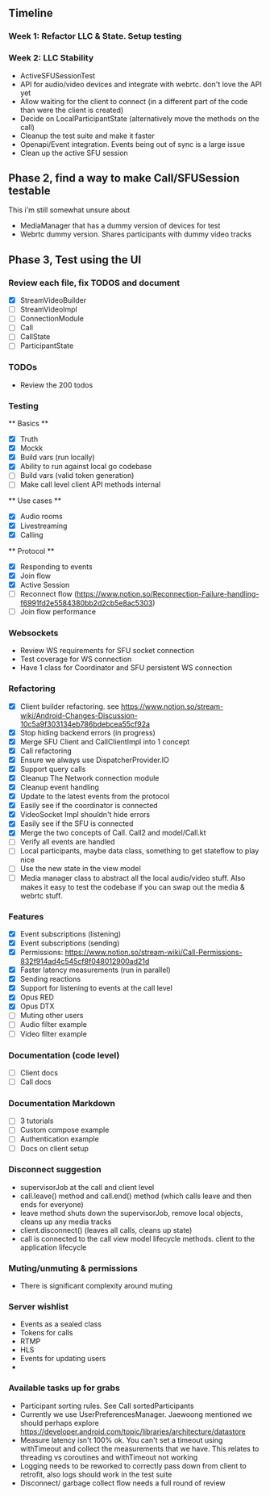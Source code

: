 
## Timeline

### Week 1: Refactor LLC & State. Setup testing
### Week 2: LLC Stability

- ActiveSFUSessionTest
- API for audio/video devices and integrate with webrtc. don't love the API yet
- Allow waiting for the client to connect (in a different part of the code than were the client is created)
- Decide on LocalParticipantState (alternatively move the methods on the call)
- Cleanup the test suite and make it faster
- Openapi/Event integration. Events being out of sync is a large issue
- Clean up the active SFU session


## Phase 2, find a way to make Call/SFUSession testable

This i'm still somewhat unsure about

- MediaManager that has a dummy version of devices for test
- Webrtc dummy version. Shares participants with dummy video tracks

## Phase 3, Test using the UI




### Review each file, fix TODOS and document

- [X] StreamVideoBuilder
- [ ] StreamVideoImpl
- [ ] ConnectionModule
- [ ] Call
- [ ] CallState
- [ ] ParticipantState

### TODOs

- Review the 200 todos

### Testing

** Basics **
- [X] Truth
- [X] Mockk
- [X] Build vars (run locally)
- [X] Ability to run against local go codebase
- [ ] Build vars (valid token generation)
- [ ] Make call level client API methods internal

** Use cases **

- [X] Audio rooms
- [X] Livestreaming
- [X] Calling

** Protocol **

- [X] Responding to events
- [X] Join flow
- [X] Active Session
- [ ] Reconnect flow (https://www.notion.so/Reconnection-Failure-handling-f6991fd2e5584380bb2d2cb5e8ac5303)
- [ ] Join flow performance

### Websockets

- Review WS requirements for SFU socket connection
- Test coverage for WS connection
- Have 1 class for Coordinator and SFU persistent WS connection

### Refactoring

- [X] Client builder refactoring. see https://www.notion.so/stream-wiki/Android-Changes-Discussion-10c5a9f303134eb786bdebcea55cf92a
- [X] Stop hiding backend errors (in progress)
- [X] Merge SFU Client and CallClientImpl into 1 concept
- [X] Call refactoring
- [X] Ensure we always use DispatcherProvider.IO
- [X] Support query calls
- [X] Cleanup The Network connection module
- [X] Cleanup event handling
- [X] Update to the latest events from the protocol
- [X] Easily see if the coordinator is connected
- [X] VideoSocket Impl shouldn't hide errors
- [X] Easily see if the SFU is connected
- [X] Merge the two concepts of Call. Call2 and model/Call.kt
- [ ] Verify all events are handled
- [ ] Local participants, maybe data class, something to get stateflow to play nice
- [ ] Use the new state in the view model
- [ ] Media manager class to abstract all the local audio/video stuff. Also makes it easy to test the codebase if you can swap out the media & webrtc stuff.

### Features

- [X] Event subscriptions (listening)
- [X] Event subscriptions (sending)
- [X] Permissions: https://www.notion.so/stream-wiki/Call-Permissions-832f914ad4c545cf8f048012900ad21d
- [X] Faster latency measurements (run in parallel)
- [X] Sending reactions
- [X] Support for listening to events at the call level
- [X] Opus RED
- [X] Opus DTX
- [ ] Muting other users
- [ ] Audio filter example
- [ ] Video filter example

### Documentation (code level)

- [ ] Client docs
- [ ] Call docs

### Documentation Markdown

- [ ] 3 tutorials
- [ ] Custom compose example
- [ ] Authentication example
- [ ] Docs on client setup

### Disconnect suggestion

- supervisorJob at the call and client level
- call.leave() method and call.end() method (which calls leave and then ends for everyone)
- leave method shuts down the supervisorJob, remove local objects, cleans up any media tracks
- client.disconnect() (leaves all calls, cleans up state)
- call is connected to the call view model lifecycle methods. client to the application lifecycle

### Muting/unmuting & permissions

- There is significant complexity around muting

### Server wishlist

- Events as a sealed class
- Tokens for calls
- RTMP
- HLS
- Events for updating users
- 

### Available tasks up for grabs

- Participant sorting rules. See Call sortedParticipants
- Currently we use UserPreferencesManager. Jaewoong mentioned we should perhaps explore https://developer.android.com/topic/libraries/architecture/datastore
- Measure latency isn't 100% ok. You can't set a timeout using withTimeout and collect the measurements that we have. This relates to threading vs coroutines and withTimeout not working
- Logging needs to be reworked to correctly pass down from client to retrofit, also logs should work in the test suite
- Disconnect/ garbage collect flow needs a full round of review
